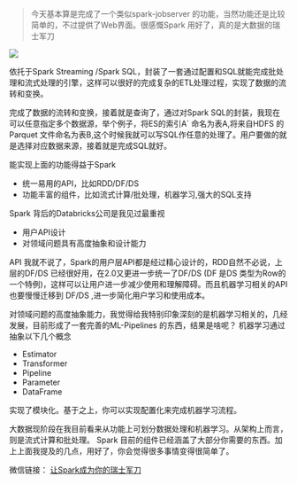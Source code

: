 >今天基本算是完成了一个类似spark-jobserver 的功能，当然功能还是比较简单的，不过提供了Web界面。很感慨Spark 用好了，真的是大数据的瑞士军刀

![](http://upload-images.jianshu.io/upload_images/1063603-37409ea2078155e5?imageMogr2/auto-orient/strip%7CimageView2/2/w/1240)

依托于Spark Streaming /Spark SQL，封装了一套通过配置和SQL就能完成批处理和流式处理的引擎，这样可以很好的完成复杂的ETL处理过程，实现了数据的流转和变换。

完成了数据的流转和变换，接着就是查询了，通过对Spark SQL的封装，我现在可以任意指定多个数据源，举个例子，将ES的索引A` 命名为表A,将来自HDFS 的Parquet 文件命名为表B,这个时候我就可以写SQL作任意的处理了。用户要做的就是选择对应数据来源，接着就是完成SQL就好。

能实现上面的功能得益于Spark

* 统一易用的API，比如RDD/DF/DS
* 功能丰富的组件，比如流式计算/批处理，机器学习,强大的SQL支持

Spark 背后的Databricks公司是我见过最重视

* 用户API设计
* 对领域问题具有高度抽象和设计能力

API 我就不说了，Spark的用户层API都是经过精心设计的，RDD自然不必说，上层的DF/DS 已经很好用，在2.0又更进一步统一了DF/DS (DF 是DS 类型为Row的一个特例)，这样可以让用户进一步减少使用和理解障碍。而且机器学习相关的API 也要慢慢迁移到 DF/DS ,进一步简化用户学习和使用成本。

对领域问题的高度抽象能力，我觉得给我特别印象深刻的是机器学习相关的，几经发展，目前形成了一套完善的ML-Pipelines 的东西，结果是啥呢？ 机器学习通过抽象以下几个概念

 *  Estimator
 *  Transformer
 *  Pipeline
 * Parameter
 * DataFrame

实现了模块化。基于之上，你可以实现配置化来完成机器学习流程。

大数据现阶段在我目前看来从功能上可划分数据处理和机器学习。从架构上而言，则是流式计算和批处理。 Spark 目前的组件已经涵盖了大部分你需要的东西。加上上面我提及的几点，用好了，你会觉得很多事情变得很简单了。

微信链接： [让Spark成为你的瑞士军刀](http://mp.weixin.qq.com/s?__biz=MzIyNzQyNzgxNQ==&mid=2247483652&idx=1&sn=b787f0671ca87b7d94aeb40002047536#rd)
